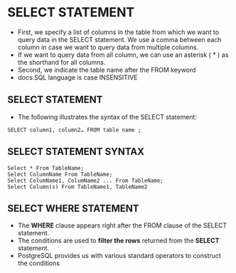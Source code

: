 # SELECT STATEMENT
- First, we specify a list of columns in the table from which we want to
query data in the SELECT statement. We use a comma between
each column in case we want to query data from multiple columns.
- If we want to query data from all column, we can use an asterisk ( * )
as the shorthand for all columns.
- Second, we indicate the table name after the FROM keyword
- docs.SQL language is case INSENSITIVE


## SELECT STATEMENT
- The following illustrates the syntax of the SELECT
statement:
```
SELECT column1, column2… FROM table name ;
```


## SELECT STATEMENT SYNTAX

```
Select * From TableName;
Select ColumnName From TableName;
Select ColumName1, ColumName2 ... From TableName;
Select Column(s) From TableName1, TableName2 
```


## SELECT WHERE STATEMENT
- The **WHERE** clause appears right after the FROM clause of the
SELECT statement.
- The conditions are used to **filter the rows** returned from the
**SELECT** statement.
- PostgreSQL provides us with various standard operators to construct the conditions


